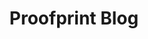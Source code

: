 ---
title: Proofprint Blog
description: The Proofpoint cybersecurity blog provides you with advanced cybersecurity intelligence and insights, threat research, and breaking cyber attack news. Get the latest news about advanced threats.
url: https://www.proofpoint.com/us/blog
image:
    # url: '/assets/images/cafe.png'
    # alt: 'Cafe'
tags: ['blog', 'news', 'threat']
pubDate: 2023-11-08
draft: false
---